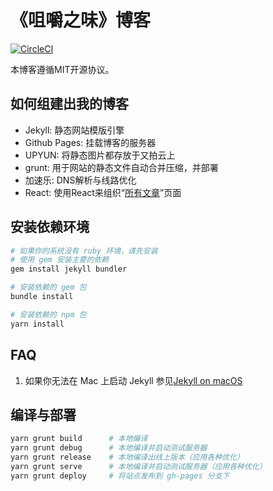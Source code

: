 《咀嚼之味》博客
===========

[![CircleCI](https://circleci.com/gh/zry656565/heaven-blog.svg?style=svg)](https://circleci.com/gh/zry656565/heaven-blog)

本博客遵循MIT开源协议。

## 如何组建出我的博客
- Jekyll: 静态网站模版引擎
- Github Pages: 挂载博客的服务器
- UPYUN: 将静态图片都存放于又拍云上
- grunt: 用于网站的静态文件自动合并压缩，并部署
- 加速乐: DNS解析与线路优化
- React: 使用React来组织“[所有文章](https://jerryzou.com/all-articles/)”页面

## 安装依赖环境

```bash
# 如果你的系统没有 ruby 环境，请先安装
# 使用 gem 安装主要的依赖
gem install jekyll bundler

# 安装依赖的 gem 包
bundle install

# 安装依赖的 npm 包
yarn install
```

## FAQ

1. 如果你无法在 Mac 上启动 Jekyll 参见[Jekyll on macOS](https://jekyllrb.com/docs/installation/macos/)

## 编译与部署

```bash
yarn grunt build      # 本地编译
yarn grunt debug      # 本地编译并启动测试服务器
yarn grunt release    # 本地编译出线上版本（应用各种优化）
yarn grunt serve      # 本地编译并启动测试服务器（应用各种优化）
yarn grunt deploy     # 将站点发布到 gh-pages 分支下
```
